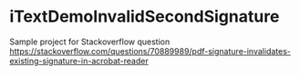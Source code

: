 # iTextDemoInvalidSecondSignature
Sample project for Stackoverflow question https://stackoverflow.com/questions/70889989/pdf-signature-invalidates-existing-signature-in-acrobat-reader
